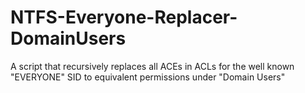 # NTFS-Everyone-Replacer-DomainUsers
A script that recursively replaces all ACEs in ACLs for the well known "EVERYONE" SID to equivalent permissions under "Domain Users"
